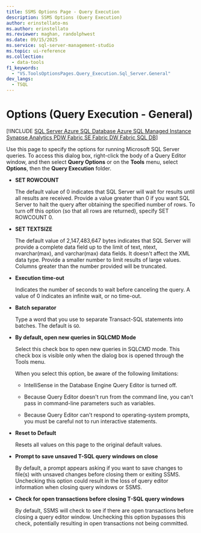 ```yaml
---
title: SSMS Options Page - Query Execution
description: SSMS Options (Query Execution)
author: erinstellato-ms
ms.author: erinstellato
ms.reviewer: maghan, randolphwest
ms.date: 09/15/2025
ms.service: sql-server-management-studio
ms.topic: ui-reference
ms.collection:
  - data-tools
f1_keywords:
  - "VS.ToolsOptionsPages.Query_Execution.Sql_Server.General"
dev_langs:
  - TSQL
---
```


# Options (Query Execution - General)

[!INCLUDE [SQL Server Azure SQL Database Azure SQL Managed Instance Synapse Analytics PDW Fabric SE Fabric DW Fabric SQL DB](../includes/applies-to-version/sql-asdb-asdbmi-asa-pdw-fabricse-fabricdw-fabricsqldb.md)]

Use this page to specify the options for running Microsoft SQL Server queries. To access this dialog box, right-click the body of a Query Editor window, and then select **Query Options** or on the **Tools** menu, select **Options**, then the **Query Execution** folder.

- **SET ROWCOUNT**

  The default value of 0 indicates that SQL Server will wait for results until all results are received. Provide a value greater than 0 if you want SQL Server to halt the query after obtaining the specified number of rows. To turn off this option (so that all rows are returned), specify SET ROWCOUNT 0.

- **SET TEXTSIZE**

  The default value of 2,147,483,647 bytes indicates that SQL Server will provide a complete data field up to the limit of text, ntext, nvarchar(max), and varchar(max) data fields. It doesn't affect the XML data type. Provide a smaller number to limit results of large values. Columns greater than the number provided will be truncated.

- **Execution time-out**

  Indicates the number of seconds to wait before canceling the query. A value of 0 indicates an infinite wait, or no time-out.

- **Batch separator**

  Type a word that you use to separate Transact-SQL statements into batches. The default is `GO`.

- **By default, open new queries in SQLCMD Mode**

  Select this check box to open new queries in SQLCMD mode. This check box is visible only when the dialog box is opened through the Tools menu.

  When you select this option, be aware of the following limitations:

  - IntelliSense in the Database Engine Query Editor is turned off.

  - Because Query Editor doesn't run from the command line, you can't pass in command-line parameters such as variables.

  - Because Query Editor can't respond to operating-system prompts, you must be careful not to run interactive statements.

- **Reset to Default**

  Resets all values on this page to the original default values.

- **Prompt to save unsaved T-SQL query windows on close**

  By default, a prompt appears asking if you want to save changes to file(s) with unsaved changes before closing them or exiting SSMS. Unchecking this option could result in the loss of query editor information when closing query windows or SSMS.

- **Check for open transactions before closing T-SQL query windows**

  By default, SSMS will check to see if there are open transactions before closing a query editor window. Unchecking this option bypasses this check, potentially resulting in open transactions not being committed.
